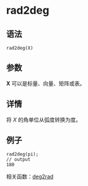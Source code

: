 # rad2deg

## 语法

`rad2deg(X)`

## 参数

**X** 可以是标量、向量、矩阵或表。

## 详情

将 *X* 的角单位从弧度转换为度。

## 例子

```
rad2deg(pi);
// output
180
```

相关函数：[deg2rad](../d/deg2rad.md)

